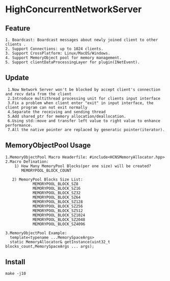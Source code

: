 ﻿# HighConcurrentNetworkServer

 ## Feature
    1. Boardcast: Boardcast messages about newly joined client to other clients .
    2. Support Connections: up to 1024 clients.
    3. Support CrossPlatform: Linux/MacOS/Windows.
    4. Support MemoryObject pool for memory management.
    5. Support clientDataProcessingLayer for plugin(INetEvent).

 ## Update
     1.Now Network Server won't be blocked by accept client's connection and recv data from the client
     2.Introduce multithread processing unit for clients input interface
     3.Fix a problem when client enter "exit" in input interface, the client program can not exit normally
     4.Separate the receiving and sending thread
     5.Add shared_ptr for memory allocation/deallocation.
     6.Using std::move and transfer left value to right value to enhance performance.
     7.All the native pointer are replaced by generatic pointer(iterator).

 ## MemoryObjectPool Usage
    1.MemoryObjectPool Macro Headerfile: #include<HCNSMemoryAllocator.hpp>    
    2.Macro Defination:
      	1) How Many MemoryPool Blocks(per one size) will be created?
           MEMORYPOOL_BLOCK_COUNT

       2) MemoryPool Blocks Size List:
         		MEMORYPOOL_BLOCK_SZ8
         		MEMORYPOOL_BLOCK_SZ16
         		MEMORYPOOL_BLOCK_SZ32
         		MEMORYPOOL_BLOCK_SZ64
         		MEMORYPOOL_BLOCK_SZ128
         		MEMORYPOOL_BLOCK_SZ256
         		MEMORYPOOL_BLOCK_SZ512
         		MEMORYPOOL_BLOCK_SZ1024
         		MEMORYPOOL_BLOCK_SZ2048
         		MEMORYPOOL_BLOCK_SZ4096
           
    3.MemoryObjectPool Example: 
      template<typename ...MemorySpaceArgs>
      static MemoryAllocator& getInstance(uint32_t blocks_count,MemorySpaceArgs ... args);
    
 ## Install
    make -j10
